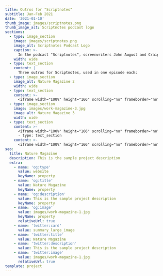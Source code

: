 ```yaml
---
title: Outros for "Scriptnotes"
subtitle: Jan-Feb 2021
date: '2021-01-10'
thumb_image: images/scriptnotes.png
thumb_image_alt: Scriptnotes podcast logo
sections:
  - type: image_section
    image: images/scriptnotes.png
    image_alt: Scriptnotes Podcast Logo
    caption: >-
      In the podcast "Scriptnotes", screenwriters John August and Craig Mazin discuss screenwriting in the film and TV industry
    width: wide
  - type: text_section
    content: |
      Three outros for Scriptnotes, used in one episode each:
  - type: image_section
    image_alt: Nature Magazine 2
    width: wide
  - type: text_section
    content: >-
      <iframe width="100%" height="166" scrolling="no" frameborder="no" allow="autoplay" src="https://w.soundcloud.com/player/?url=https%3A//api.soundcloud.com/tracks/971889427&color=%23ff5500&auto_play=false&hide_related=false&show_comments=true&show_user=true&show_reposts=false&show_teaser=true"></iframe><div style="font-size: 10px; color: #cccccc;line-break: anywhere;word-break: normal;overflow: hidden;white-space: nowrap;text-overflow: ellipsis; font-family: Interstate,Lucida Grande,Lucida Sans Unicode,Lucida Sans,Garuda,Verdana,Tahoma,sans-serif;font-weight: 100;"><a href="https://soundcloud.com/liv_official" title="LIV" target="_blank" style="color: #cccccc; text-decoration: none;">LIV</a> · <a href="https://soundcloud.com/liv_official/scriptnotes-outro-1" title="Scriptnotes Outro (1)" target="_blank" style="color: #cccccc; text-decoration: none;">Scriptnotes Outro (1)</a></div>
  - type: image_section
    image: images/work-magazine-3.jpg
    image_alt: Nature Magazine 3
    width: wide
  - type: text_section
    content: >-
      <iframe width="100%" height="166" scrolling="no" frameborder="no" allow="autoplay" src="https://w.soundcloud.com/player/?url=https%3A//api.soundcloud.com/tracks/973154428&color=%23ff5500&auto_play=false&hide_related=false&show_comments=true&show_user=true&show_reposts=false&show_teaser=true"></iframe><div style="font-size: 10px; color: #cccccc;line-break: anywhere;word-break: normal;overflow: hidden;white-space: nowrap;text-overflow: ellipsis; font-family: Interstate,Lucida Grande,Lucida Sans Unicode,Lucida Sans,Garuda,Verdana,Tahoma,sans-serif;font-weight: 100;"><a href="https://soundcloud.com/liv_official" title="LIV" target="_blank" style="color: #cccccc; text-decoration: none;">LIV</a> · <a href="https://soundcloud.com/liv_official/scriptnotes-outro-2" title="Scriptnotes Outro (2)" target="_blank" style="color: #cccccc; text-decoration: none;">Scriptnotes Outro (2)</a></div>
      - type: text_section
    content: >-
      <iframe width="100%" height="166" scrolling="no" frameborder="no" allow="autoplay" src="https://w.soundcloud.com/player/?url=https%3A//api.soundcloud.com/tracks/973154428&color=%23ff5500&auto_play=false&hide_related=false&show_comments=true&show_user=true&show_reposts=false&show_teaser=true"></iframe><div style="font-size: 10px; color: #cccccc;line-break: anywhere;word-break: normal;overflow: hidden;white-space: nowrap;text-overflow: ellipsis; font-family: Interstate,Lucida Grande,Lucida Sans Unicode,Lucida Sans,Garuda,Verdana,Tahoma,sans-serif;font-weight: 100;"><a href="https://soundcloud.com/liv_official" title="LIV" target="_blank" style="color: #cccccc; text-decoration: none;">LIV</a> · <a href="https://soundcloud.com/liv_official/scriptnotes-outro-2" title="Scriptnotes Outro (2)" target="_blank" style="color: #cccccc; text-decoration: none;">Scriptnotes Outro (2)</a></div>
seo:
  title: Nature Magazine
  description: This is the sample project description
  extra:
    - name: 'og:type'
      value: website
      keyName: property
    - name: 'og:title'
      value: Nature Magazine
      keyName: property
    - name: 'og:description'
      value: This is the sample project description
      keyName: property
    - name: 'og:image'
      value: images/work-magazine-1.jpg
      keyName: property
      relativeUrl: true
    - name: 'twitter:card'
      value: summary_large_image
    - name: 'twitter:title'
      value: Nature Magazine
    - name: 'twitter:description'
      value: This is the sample project description
    - name: 'twitter:image'
      value: images/work-magazine-1.jpg
      relativeUrl: true
template: project
---
```

